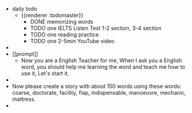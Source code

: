 - daily todo
	- {{renderer :todomaster}}
		- DONE memorizing words
		- TODO one IELTS Listen Test 1-2 section, 3-4 section
		- TODO one reading practice
		- TODO one 2-5min YouTube video
-
- [[prompt]]
	- Now you are a English Teacher for me, When I ask you a English word, you should help me learning the word and teach me how to use it, Let's start it.
-
- Now please create a story with about 150 words  using these words: coarse, doctorate, facility, flap, indispensable, manoeuvre, mechanic, mattress.
-